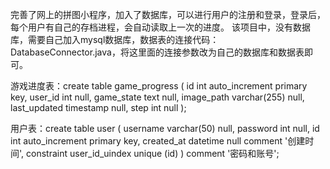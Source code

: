 完善了网上的拼图小程序，加入了数据库，可以进行用户的注册和登录，登录后，每个用户有自己的存档进程，会自动读取上一次的进度。
该项目中，没有数据库，需要自己加入mysql数据库，数据表的连接代码：DatabaseConnector.java，将这里面的连接参数改为自己的数据库和数据表即可。

游戏进度表：create table game_progress
(
    id           int auto_increment
        primary key,
    user_id      int          null,
    game_state   text         null,
    image_path   varchar(255) null,
    last_updated timestamp    null,
    step         int          null
);

用户表：create table user
(
    username   varchar(50) null,
    password   int         null,
    id         int auto_increment
        primary key,
    created_at datetime    null comment '创建时间',
    constraint user_id_uindex
        unique (id)
)
    comment '密码和账号';
